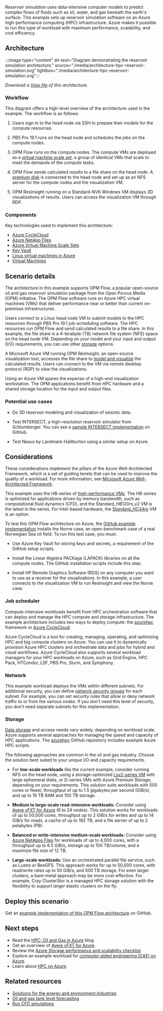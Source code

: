 <!-- cSpell:ignore azurehpc Norne LAPACK Slurm -->

*Reservoir simulation* uses data-intensive computer models to predict complex flows of fluids such as oil, water, and gas beneath the earth's surface. This example sets up reservoir simulation software on an Azure high-performance computing (HPC) infrastructure. Azure makes it possible to run this type of workload with maximum performance, scalability, and cost efficiency.

## Architecture

:::image type="content" alt-text="Diagram demonstrating the reservoir simulation architecture." source="./media/architecture-hpc-reservoir-simulation.svg" lightbox="./media/architecture-hpc-reservoir-simulation.svg":::

*Download a [Visio file](https://arch-center.azureedge.net/architecture-hpc-reservoir-simulation.vsdx) of this architecture.*

### Workflow

This diagram offers a high-level overview of the architecture used in the example. The workflow is as follows:

1. Users sign in to the head node via SSH to prepare their models for the compute resources.

1. PBS Pro 19.1 runs on the head node and schedules the jobs on the compute nodes.

1. OPM Flow runs on the compute nodes. The compute VMs are deployed as a [virtual machine scale set][vmss], a group of identical VMs that scale to meet the demands of the compute tasks.

1. OPM Flow sends calculated results to a file share on the head node. A [premium disk][disk] is connected to the head node and set up as an NFS server for the compute nodes and the visualization VM.

1. OPM ResInsight running on a Standard-NV6 Windows VM displays 3D visualizations of results. Users can access the visualization VM through RDP.

### Components

Key technologies used to implement this architecture:

- [Azure CycleCloud](https://azure.microsoft.com/features/azure-cyclecloud)
- [Azure NetApp Files](https://azure.microsoft.com/services/netapp)
- [Azure Virtual Machine Scale Sets](https://azure.microsoft.com/services/virtual-machine-scale-sets)
- [Key Vault](https://azure.microsoft.com/services/key-vault)
- [Linux virtual machines in Azure](https://azure.microsoft.com/services/virtual-machines/linux)
- [Virtual Machines](https://azure.microsoft.com/services/virtual-machines)

## Scenario details

The architecture in this example supports OPM Flow, a popular open-source oil and gas reservoir simulation package from the Open Porous Media (OPM) initiative. The OPM Flow software runs on Azure HPC virtual machines (VMs) that deliver performance near or better than current on-premises infrastructures.

Users connect to a Linux head node VM to submit models to the HPC resources through PBS Pro 19.1 job-scheduling software. The HPC resources run OPM Flow and send calculated results to a file share. In this example, the file share is a 4-terabyte (TB) network file system (NFS) space on the head node VM. Depending on your model and your input and output (I/O) requirements, you can use other [storage](#storage) options.

A Microsoft Azure VM running OPM ResInsight, an open-source visualization tool, accesses the file share to [model and visualize][model] the calculated results. Users can connect to the VM via remote desktop protocol (RDP) to view the visualizations.

Using an Azure VM spares the expense of a high-end visualization workstation. The OPM applications benefit from HPC hardware and a shared storage location for the input and output files.

### Potential use cases

- Do 3D reservoir modeling and visualization of seismic data.

- Test INTERSECT, a high-resolution reservoir simulator from Schlumberger. You can see a [sample INTERSECT implementation][intersect] on GitHub.

- Test Nexus by Landmark-Halliburton using a similar setup on Azure.

## Considerations

These considerations implement the pillars of the Azure Well-Architected Framework, which is a set of guiding tenets that can be used to improve the quality of a workload. For more information, see [Microsoft Azure Well-Architected Framework](/azure/architecture/framework).

This example uses the HB-series of [high-performance VMs][vm-size]. The HB-series is optimized for applications driven by memory bandwidth, such as computational fluid dynamics (CFD), and the Standard_HB120rs_v2 VM is the latest in the series. For Intel-based hardware, the [Standard_HC44rs][hc-series] VM is an option.

To test this OPM Flow architecture on Azure, the [GitHub example implementation][opm-flow] installs the Norne case, an open-benchmark case of a real Norwegian Sea oil field. To run this test case, you must:

- Use Azure Key Vault for storing keys and secrets, a requirement of the GitHub setup scripts.

- Install the Linear Algebra PACKage (LAPACK) libraries on all the compute nodes. The GitHub installation scripts include this step.

- Install HP Remote Graphics Software (RGS) on any computer you want to use as a receiver for the visualizations. In this example, a user connects to the visualization VM to run ResInsight and view the Norne case.

### Job scheduler

Compute-intensive workloads benefit from HPC orchestration software that can deploy and manage the HPC compute and storage infrastructure. The example architecture includes two ways to deploy compute: the [azurehpc][azurehpc] framework or [Azure CycleCloud][azure-cyclecloud].

Azure CycleCloud is a tool for creating, managing, operating, and optimizing HPC and big compute clusters on Azure. You can use it to dynamically provision Azure HPC clusters and orchestrate data and jobs for hybrid and cloud workflows. Azure CycleCloud also supports several workload managers for your HPC workloads on Azure, such as Grid Engine, HPC Pack, HTCondor, LSF, PBS Pro, Slurm, and Symphony.

### Network

This example workload deploys the VMs within different subnets. For additional security, you can define [network security groups][nsg] for each subnet. For example, you can set security rules that allow or deny network traffic to or from the various nodes. If you don't need this level of security, you don't need separate subnets for this implementation.

### Storage

[Data storage](../../topics/high-performance-computing.md#storage) and access needs vary widely, depending on workload scale. Azure supports several approaches for managing the speed and capacity of HPC applications. The [azurehpc][azurehpc] GitHub repository includes example Azure HPC scripts.

The following approaches are common in the oil and gas industry. Choose the solution best suited to your unique I/O and capacity requirements.

- For **low-scale workloads** like the current example, consider running NFS on the head node, using a storage-optimized [Lsv2-series VM][lsv2] with large ephemeral disks, or D-series VMs with Azure Premium Storage, depending on your requirements. This solution suits workloads with 500 cores or fewer, throughput of up to 1.5 gigabytes per second (GiB/s), and up to 19 TB RAM and 100 TB storage.

- **Medium to large-scale read-intensive workloads:** Consider using [Avere vFXT for Azure][avere-vfxt] (6 to 24 nodes). This solution works for workloads of up to 50,000 cores, throughput up to 2 GiB/s for writes and up to 14 GiB/s for reads, a cache of up to 192 TB, and a file server of up to 2 petabytes (PB).

- **Balanced or write-intensive medium-scale workloads:** Consider using [Azure NetApps Files][azure-naf] for workloads of up to 4,000 cores, with a throughput up to 6.5 GiB/s, storage up to 100 TB/volume, and a maximize file size of 12 TB.

- **Large-scale workloads:** Use an orchestrated parallel file service, such as Lustre or BeeGFS. This approach works for up to 50,000 cores, with read/write rates up to 50 GiB/s, and 500 TB storage. For even larger clusters, a bare-metal approach may be more cost-effective. For example, Cray ClusterStor is a managed HPC storage solution with the flexibility to support larger elastic clusters on the fly.

## Deploy this scenario

Get an [example implementation of this OPM Flow architecture][opm-flow] on GitHub.

## Next steps

- Read the [HPC: Oil and Gas in Azure][blog] blog.
- Get an overview of [Avere vFXT for Azure][avere-vfxt].
- Review the [Azure Storage performance and scalability checklist][checklist].
- Explore an example workload for [computer-aided engineering (CAE) on Azure][cae].
- Learn about [HPC on Azure][hpc].

## Related resources

- [Solutions for the energy and environment industries](../../industries/energy-environment.md)
- [Oil and gas tank level forecasting](../../solution-ideas/articles/oil-and-gas-tank-level-forecasting.yml)
- [Run CFD simulations](hpc-cfd.yml)

<!-- links -->

[azurehpc]: https://github.com/Azure/azurehpc/tree/master/examples
[azure-cyclecloud]: /azure/cyclecloud/overview
[avere-vfxt]: /azure/avere-vfxt/avere-vfxt-overview
[azure-naf]: /azure/azure-netapp-files/azure-netapp-files-introduction
[blog]: https://techcommunity.microsoft.com/t5/azurecat/high-performance-computing-hpc-oil-and-gas-in-azure/ba-p/824926
[cae]: ../apps/hpc-saas.yml
[checklist]: /azure/storage/common/storage-performance-checklist
[disk]: /azure/virtual-machines/windows/disks-types#premium-ssd
[hc-series]: /azure/virtual-machines/hc-series
[hpc]: https://azure.microsoft.com/solutions/high-performance-computing
[intersect]: https://github.com/Azure/azurehpc/tree/master/tutorials/oil_and_gas_intersect
[nsg]: /azure/virtual-network/security-overview
[lsv2]: /azure/virtual-machines/windows/sizes-storage
[model]: https://techcommunity.microsoft.com/t5/azurecat/remote-visualization-in-azure/ba-p/745184
[opm-flow]: https://github.com/Azure/azurehpc/tree/master/tutorials/oil_and_gas_opm
[vmss]: /azure/virtual-machine-scale-sets/overview
[vm-size]: /azure/virtual-machines/sizes-hpc
